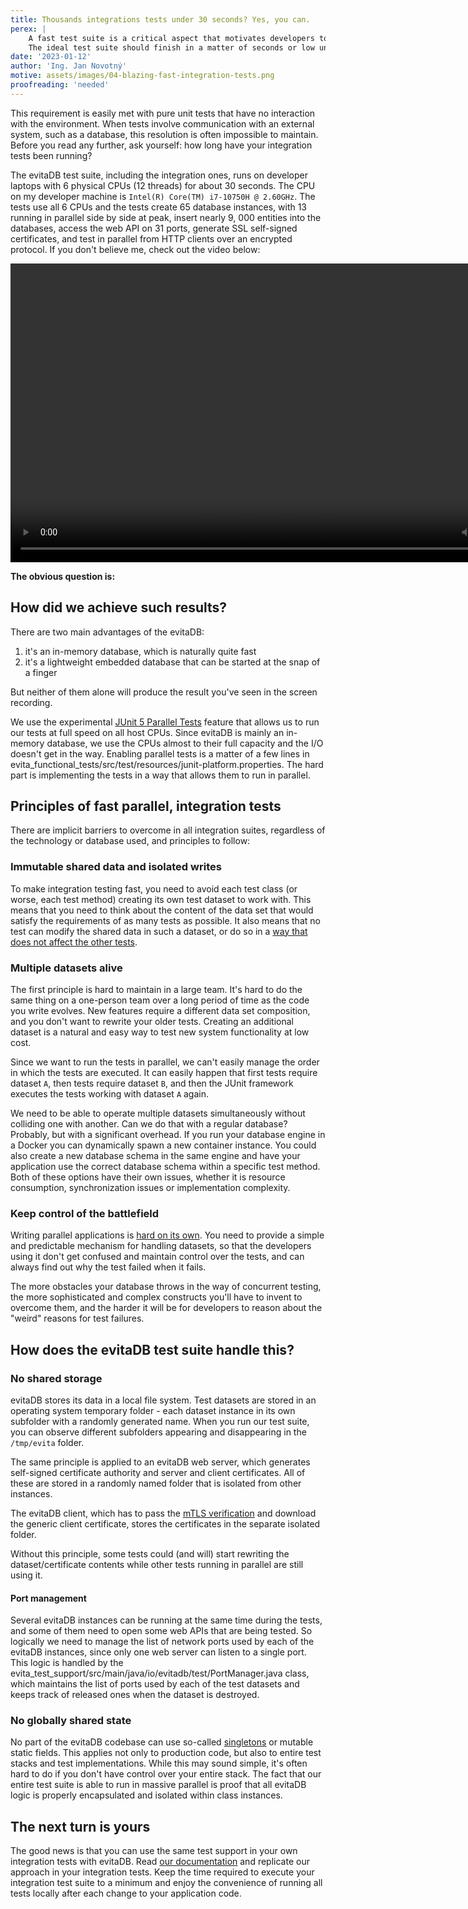 ```yaml
---
title: Thousands integrations tests under 30 seconds? Yes, you can.
perex: |
    A fast test suite is a critical aspect that motivates developers to write more tests and run the suite frequently. 
    The ideal test suite should finish in a matter of seconds or low units of minutes.
date: '2023-01-12'
author: 'Ing. Jan Novotný'
motive: assets/images/04-blazing-fast-integration-tests.png
proofreading: 'needed'
---
```


This requirement is easily met with pure unit tests that have no interaction with the environment. When tests involve 
communication with an external system, such as a database, this resolution is often impossible to maintain. Before you 
read any further, ask yourself: how long have your integration tests been running?

The evitaDB test suite, including the integration ones, runs on developer laptops with 6 physical CPUs (12 threads) for 
about 30 seconds. The CPU on my developer machine is `Intel(R) Core(TM) i7-10750H @ 2.60GHz`. The tests use all 6 
CPUs and the tests create 65 database instances, with 13 running in parallel side by side at peak, insert nearly 9,
000 entities into the databases, access the web API on 31 ports, generate SSL self-signed certificates, and test in 
parallel from HTTP clients over an encrypted protocol. If you don't believe me, check out the video below:

<p>
    <video width="850" height="478" controls="controls">
      <source src="https://evitadb.io/download/automated_testing.mp4" type="video/mp4"/>
        Your browser does not support the video tag.
    </video>
</p>

**The obvious question is:**

## How did we achieve such results?

There are two main advantages of the evitaDB:

1. it's an in-memory database, which is naturally quite fast
2. it's a lightweight embedded database that can be started at the snap of a finger

But neither of them alone will produce the result you've seen in the screen recording.

We use the experimental 
[JUnit 5 Parallel Tests](https://junit.org/junit5/docs/snapshot/user-guide/#writing-tests-parallel-execution) feature 
that allows us to run our tests at full speed on all host CPUs. Since evitaDB is mainly an in-memory database, we use 
the CPUs almost to their full capacity and the I/O doesn't get in the way. Enabling parallel tests is a matter of a few 
lines in <SourceClass>evita_functional_tests/src/test/resources/junit-platform.properties</SourceClass>. 
The hard part is implementing the tests in a way that allows them to run in parallel.

## Principles of fast parallel, integration tests

There are implicit barriers to overcome in all integration suites, regardless of the technology or database used, and 
principles to follow:

### Immutable shared data and isolated writes

To make integration testing fast, you need to avoid each test class (or worse, each test method) creating its own test 
dataset to work with. This means that you need to think about the content of the data set that would satisfy 
the requirements of as many tests as possible. It also means that no test can modify the shared data in such a dataset,
or do so in a [way that does not affect the other tests](http://xunitpatterns.com/Transaction%20Rollback%20Teardown.html).

### Multiple datasets alive

The first principle is hard to maintain in a large team. It's hard to do the same thing on a one-person team over a long 
period of time as the code you write evolves. New features require a different data set composition, and you don't want 
to rewrite your older tests. Creating an additional dataset is a natural and easy way to test new system functionality 
at low cost.

Since we want to run the tests in parallel, we can't easily manage the order in which the tests are executed. It can 
easily happen that first tests require dataset `A`, then tests require dataset `B`, and then the JUnit framework 
executes the tests working with dataset `A` again.

We need to be able to operate multiple datasets simultaneously without colliding one with another. Can we do that with
a regular database? Probably, but with a significant overhead. If you run your database engine in a Docker 
you can dynamically spawn a new container instance. You could also create a new database schema in the same engine and
have your application use the correct database schema within a specific test method. Both of these options have 
their own issues, whether it is resource consumption, synchronization issues or implementation complexity.

### Keep control of the battlefield

Writing parallel applications is [hard on its own](https://www.cs.cmu.edu/~jurgend/thesis/intro/node2.html). You need 
to provide a simple and predictable mechanism for handling datasets, so that the developers using it don't get confused 
and maintain control over the tests, and can always find out why the test failed when it fails.

The more obstacles your database throws in the way of concurrent testing, the more sophisticated and complex constructs 
you'll have to invent to overcome them, and the harder it will be for developers to reason about the "weird" reasons for 
test failures.

## How does the evitaDB test suite handle this?

### No shared storage

evitaDB stores its data in a local file system. Test datasets are stored in an operating system temporary folder - each 
dataset instance in its own subfolder with a randomly generated name. When you run our test suite, you can observe 
different subfolders appearing and disappearing in the `/tmp/evita` folder.

The same principle is applied to an evitaDB web server, which generates self-signed 
<Term location="docs/user/en/operate/tls.md">certificate authority</Term> and server and client 
<Term location="docs/user/en/operate/tls.md" name="certificate">certificates</Term>. 
All of these are stored in a randomly named folder that is isolated from other instances.

The evitaDB client, which has to pass the [mTLS verification](/documentation/operate/tls?codelang=java#mutual-tls-for-grpc)
and download the generic client certificate, stores the 
<Term location="docs/user/en/operate/tls.md" name="certificate">certificates</Term> in the separate isolated folder.

Without this principle, some tests could (and will) start rewriting the dataset/certificate contents while other tests 
running in parallel are still using it.

#### Port management

Several evitaDB instances can be running at the same time during the tests, and some of them need to open some web APIs
that are being tested. So logically we need to manage the list of network ports used by each of the evitaDB instances, 
since only one web server can listen to a single port. This logic is handled by the
<SourceClass>evita_test_support/src/main/java/io/evitadb/test/PortManager.java</SourceClass> class, which maintains the 
list of ports used by each of the test datasets and keeps track of released ones when the dataset is destroyed.

### No globally shared state

No part of the evitaDB codebase can use so-called [singletons](https://www.baeldung.com/java-singleton) or mutable 
static fields. This applies not only to production code, but also to entire test stacks and test implementations. 
While this may sound simple, it's often hard to do if you don't have control over your entire stack. The fact that our 
entire test suite is able to run in massive parallel is proof that all evitaDB logic is properly encapsulated and 
isolated within class instances.

## The next turn is yours

The good news is that you can use the same test support in your own integration tests with evitaDB.
Read [our documentation](/documentation/use/api/write-tests?codelang=java) and replicate our approach in your 
integration tests. Keep the time required to execute your integration test suite to a minimum and enjoy the convenience
of running all tests locally after each change to your application code.